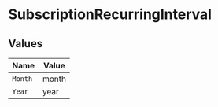 # SubscriptionRecurringInterval


## Values

| Name    | Value   |
| ------- | ------- |
| `Month` | month   |
| `Year`  | year    |